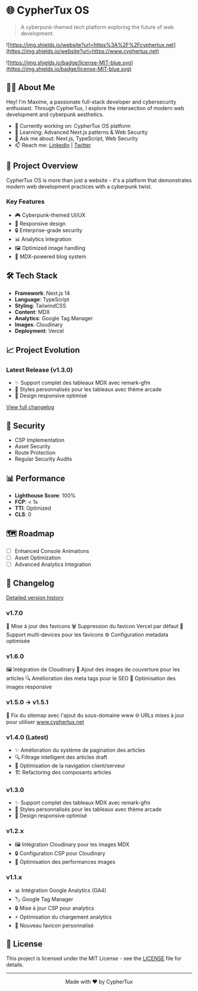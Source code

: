 # 🌐 CypherTux OS

> A cyberpunk-themed tech platform exploring the future of web development.
> 

![https://img.shields.io/website?url=https%3A%2F%2Fcyphertux.net](https://img.shields.io/website?url=https://www.cyphertux.net)

![https://img.shields.io/badge/license-MIT-blue.svg](https://img.shields.io/badge/license-MIT-blue.svg)

## 👨‍💻 About Me

Hey! I'm Maxime, a passionate full-stack developer and cybersecurity enthusiast. Through CypherTux, I explore the intersection of modern web development and cyberpunk aesthetics.

- 🔭 Currently working on: CypherTux OS platform
- 🌱 Learning: Advanced Next.js patterns & Web Security
- 💬 Ask me about: Next.js, TypeScript, Web Security
- 📫 Reach me: [LinkedIn](https://www.linkedin.com/in/evrardmaxime/) | [Twitter](https://twitter.com/Cyphertux)

## 🚀 Project Overview

CypherTux OS is more than just a website - it's a platform that demonstrates modern web development practices with a cyberpunk twist.

### Key Features

- 🎮 Cyberpunk-themed UI/UX
- 📱 Responsive design
- 🔒 Enterprise-grade security
- 📊 Analytics integration
- 🖼️ Optimized image handling
- 📝 MDX-powered blog system

## 🛠 Tech Stack

- **Framework**: Next.js 14
- **Language**: TypeScript
- **Styling**: TailwindCSS
- **Content**: MDX
- **Analytics**: Google Tag Manager
- **Images**: Cloudinary
- **Deployment**: Vercel

## 📈 Project Evolution

### Latest Release (v1.3.0)

- ✨ Support complet des tableaux MDX avec remark-gfm
- 🎨 Styles personnalisés pour les tableaux avec thème arcade
- 📱 Design responsive optimisé

[View full changelog](https://www.cyphertux.net)

## 🔐 Security

- CSP Implementation
- Asset Security
- Route Protection
- Regular Security Audits

## 📊 Performance

- **Lighthouse Score**: 100%
- **FCP**: < 1s
- **TTI**: Optimized
- **CLS**: 0

## 🗺 Roadmap

- [ ]  Enhanced Console Animations
- [ ]  Asset Optimization
- [ ]  Advanced Analytics Integration

## 📜 Changelog

[Detailed version history](https://www.cyphertux.net)

### v1.7.0
🎨 Mise à jour des favicons
🗑️ Suppression du favicon Vercel par défaut
📱 Support multi-devices pour les favicons
⚙️ Configuration metadata optimisée

### v1.6.0
🖼️ Intégration de Cloudinary
📸 Ajout des images de couverture pour les articles
🔍 Amélioration des meta tags pour le SEO
📱 Optimisation des images responsive

### v1.5.0 → v1.5.1
🔧 Fix du sitemap avec l'ajout du sous-domaine www
🌐 URLs mises à jour pour utiliser www.cyphertux.net

### v1.4.0 (Latest)
- ✨ Amélioration du système de pagination des articles
- 🔍 Filtrage intelligent des articles draft
- 🎯 Optimisation de la navigation client/serveur
- 🏗️ Refactoring des composants articles

### v1.3.0 
- ✨ Support complet des tableaux MDX avec remark-gfm
- 🎨 Styles personnalisés pour les tableaux avec thème arcade
- 📱 Design responsive optimisé

### v1.2.x
- 🖼️ Intégration Cloudinary pour les images MDX
- 🔒 Configuration CSP pour Cloudinary
- 🎯 Optimisation des performances images

### v1.1.x
- 📊 Intégration Google Analytics (GA4)
- 🏷️ Google Tag Manager
- 🔒 Mise à jour CSP pour analytics
- ⚡ Optimisation du chargement analytics
- 🎨 Nouveau favicon personnalisé

## 📄 License

This project is licensed under the MIT License - see the [LICENSE](https://www.notion.so/cyphertux/LICENSE) file for details.

---

<p align="center">Made with ❤️ by CypherTux</p>
